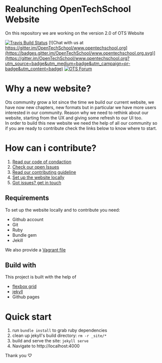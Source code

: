 # Realunching OpenTechSchool Website 
On this repository we are working on the version 2.0 of OTS Website

[![Travis Build Status](https://travis-ci.org/OpenTechSchool/www.opentechschool.org.svg "Travis Build Status")](https://travis-ci.org/OpenTechSchool/www.opentechschool.org)
[![Chat with us at https://gitter.im/OpenTechSchool/www.opentechschool.org](https://badges.gitter.im/OpenTechSchool/www.opentechschool.org.svg)](https://gitter.im/OpenTechSchool/www.opentechschool.org?utm_source=badge&utm_medium=badge&utm_campaign=pr-badge&utm_content=badge)
[![OTS Forum](https://img.shields.io/badge/ask-OTS%20forum-orange.svg)](http://discourse.opentechschool.org)


# Why a new website?
Ots community grow a lot since the time we build our current website, we have now new chapters, new formats but in particular we have more users interested in our community. Reason why we need to rethink about our website, starting from the UX and giving some refresh to our UI too. <br/>
In order to build this new website we need the help of all our community so if you are ready to contribute check the links below to know where to start. <br/>

# How can i contribute?
1. [Read our code of condaction](http://www.opentechschool.org/code-of-conduct/)
2. [Check our open Issues](https://github.com/OpenTechSchool/website-relaunch/issues)
3. [Read our contributing guideline](https://github.com/OpenTechSchool/website-relaunch/wiki/Contributing-guideline)
4. [Set up the website locally](https://github.com/OpenTechSchool/website-relaunch/wiki/Installation)
5. [Got issues? get in touch](http://discourse.opentechschool.org)


## Requirements
To set up the website locally and to contribute you need:
* Github account
* Git
* Ruby 
* Bundle gem
* Jekill

We also provide a [Vagrant file]()

## Build with

This project is built with the help of
 
 * [flexbox grid](http://flexboxgrid.com/)
 * [jekyll](https://jekyllrb.com/)
 * Github pages


# Quick start

1. run `bundle install` to grab ruby dependencies
2. clean up jekyll's build directory: `rm -r _site/*`
3. build and serve the site: `jekyll serve`
4. Navigate to http://localhost:4000


Thank you ♡
